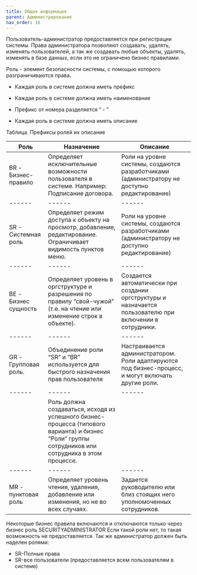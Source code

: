 ```yaml
---
title: Общая информация
parent: Администрирование
nav_order: 16
---
```



Пользователь-администратор предоставляется при регистрации системы.
Права администратора позволяют создавать, удалять, изменять пользователей, а так же создавать
любые объекты, удалять, изменять в базе данных, если это не ограничено бизнес правилами.

Роль - элемент безопасности системы, с помощью которого разграничиваются права.

- Каждая роль в системе должна иметь префикс

- Каждая роль в системе должна иметь наименование

- Префикс от номера разделяется “ - ”

- Каждая роль в системе должна иметь описание

Таблица. Префиксы ролей их описание

Роль | Назначение | Описание
------ | ------ | ------
BR - Бизнес-правило | Определяет исключительные возможности пользователя в системе. Например: Подписание договора. | Роли на уровне системы, создаются разработчиками (администратору не доступно редактирование)
------ | ------ | ------
SR - Системная роль | Определяет режим доступа к объекту на просмотр, добавление, редактирование. Ограничивает видимость пунктов меню. | Роли на уровне системы, создаются разработчиками (администратору не доступно редактирование)
------ | ------ | ------
BE - Бизнес сущность | Определяет уровень в оргструктуре и разрешения по правилу “свой-чужой” (т.е. на чтение или изменение строк в объекте). | Создается автоматически при создании оргструктуры и назначается пользователю при включении в сотрудники.
------ | ------ | ------
GR - Групповая роль. | Объединение роли “SR” и “BR” используется для быстрого назначения прав пользователя | Настраивается администратором. Роли адаптируются под бизнес-процесс, и могут включать другие роли.
------ | ------ | ------
 | | Роль должна создаваться, исходя из успешного бизнес-процесса (типового варианта) и бизнес “Роли” группы сотрудников или сотрудника в этом процессе.
------ | ------ | ------
MR - пунктовая роль | Определяет уровень чтения, удаления, добавление или изменения, но не во всех случаях. | Задается руководителю или близ стоящих него уполномоченных сотрудников.


Некоторые бизнес правила включаются и отключаются только через бизнес роль SECURITYADMINISTRATOR
Если такой роли нет, то такая возможность не предоставляется.
Так же администратор должен быть наделен ролями:
- SR-Полные права
- SR-все пользователи (предоставляется всем пользователям в системе)
